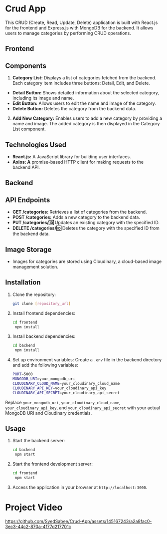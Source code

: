 # Crud App

This CRUD (Create, Read, Update, Delete) application is built with React.js for the frontend and Express.js with MongoDB for the backend. It allows users to manage categories by performing CRUD operations.
 
## Frontend

## Components

1. **Category List:** Displays a list of categories fetched from the backend. Each category item includes three buttons: Detail, Edit, and Delete.

  - **Detail Button:** Shows detailed information about the selected category, including its image and name.
  - **Edit Button:** Allows users to edit the name and image of the category.
  - **Delete Button:** Deletes the category from the backend data.

2. **Add New Category:** Enables users to add a new category by providing a name and image. The added category is then displayed in the Category List component.

## Technologies Used

  - **React.js:** A JavaScript library for building user interfaces.
  - **Axios: A** promise-based HTTP client for making requests to the backend API.

## Backend

## API Endpoints

  - **GET /categories:** Retrieves a list of categories from the backend.
  - **POST /categories:** Adds a new category to the backend data.
  - **PUT /categories/:id:** Updates an existing category with the specified ID.
  - **DELETE /categories/:id:** Deletes the category with the specified ID from the backend data.

## Image Storage

  - Images for categories are stored using Cloudinary, a cloud-based image management solution.

## Installation

1. Clone the repository:
   ```bash
   git clone [repository_url]
2. Install frontend dependencies:
   ```bash
   cd frontend
    npm install
3. Install backend dependencies:
   ```bash
   cd backend
    npm install
4. Set up environment variables:
Create a `.env` file in the backend directory and add the following variables:
    ```bash
    PORT=5000
    MONGODB_URI=your_mongodb_uri
    CLOUDINARY_CLOUD_NAME=your_cloudinary_cloud_name
    CLOUDINARY_API_KEY=your_cloudinary_api_key
    CLOUDINARY_API_SECRET=your_cloudinary_api_secret
    
Replace `your_mongodb_uri`, `your_cloudinary_cloud_name`, `your_cloudinary_api_key`, and `your_cloudinary_api_secret` with your actual MongoDB URI and Cloudinary credentials.

## Usage

1. Start the backend server:
   ```bash
   cd backend
    npm start
2. Start the frontend development server:
   ```bash
   cd frontend
    npm start
3. Access the application in your browser at `http://localhost:3000`.

# Project Video

https://github.com/SyedSabee/Crud-App/assets/145167243/a2a8fac0-3ec3-44c2-870a-4f77d217701c

